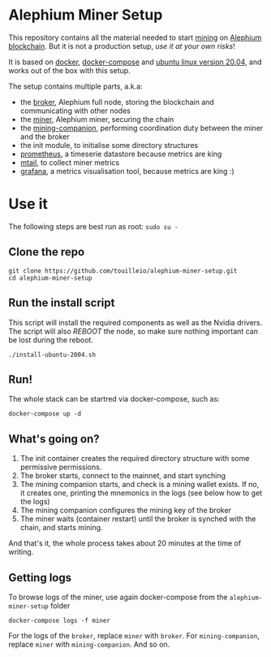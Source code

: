 Alephium Miner Setup
====

This repository contains all the material needed to start [mining](https://wiki.alephium.org/GPU-Miner-Guide.html)
on [Alephium blockchain](https://alephium.org). But it is not a production setup, *use it at your own risks*!

It is based on [docker](https://www.docker.com/), [docker-compose](https://docs.docker.com/compose/) and [ubuntu linux version 20.04](https://ubuntu.com/),
and works out of the box with this setup.

The setup contains multiple parts, a.k.a:

- the [broker](https://github.com/alephium/alephium), Alephium full node, storing the blockchain and communicating with other nodes
- the [miner](https://github.com/alephium/gpu-miner), Alephium miner, securing the chain
- the [mining-companion](https://github.com/touilleio/alephium-mining-companion), performing coordination duty between the miner and the broker
- the init module, to initialise some directory structures
- [prometheus](), a timeserie datastore because metrics are king
- [mtail](), to collect miner metrics
- [grafana](), a metrics visualisation tool, because metrics are king :)

# Use it

The following steps are best run as root: `sudo su -`

## Clone the repo

```shell
git clone https://github.com/touilleio/alephium-miner-setup.git
cd alephium-miner-setup
```

## Run the install script

This script will install the required components as well as the Nvidia drivers.
The script will also *REBOOT* the node, so make sure nothing important can be lost during the reboot.

```shell
./install-ubuntu-2004.sh
```

## Run!

The whole stack can be startred via docker-compose, such as:
```shell
docker-compose up -d
```

## What's going on?

1. The init container creates the required directory structure with some permissive permissions.
2. The broker starts, connect to the mainnet, and start synching
3. The mining companion starts, and check is a mining wallet exists. If no, it creates one, printing the mnemonics in the logs (see below how to get the logs)
4. The mining companion configures the mining key of the broker
5. The miner waits (container restart) until the broker is synched with the chain, and starts mining.

And that's it, the whole process takes about 20 minutes at the time of writing.

## Getting logs

To browse logs of the miner, use again docker-compose from the `alephium-miner-setup` folder
```shell
docker-compose logs -f miner
```

For the logs of the `broker`, replace `miner` with `broker`. For `mining-companion`,
replace `miner` with `mining-companion`.
And so on.
